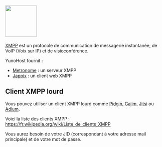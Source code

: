 # <img src="https://yunohost.org/images/XMPP_logo.png" width=100>

<abbr title="Extensible Messaging and Presence Protocol">XMPP</abbr> est un protocole de communication de messagerie instantanée, de VoIP (Voix sur IP) et de visioconférence.

YunoHost fournit :
* [Metronome](http://www.lightwitch.org/metronome) : un serveur XMPP
* [Jappix](/apps_fr) : un client web XMPP

## Client XMPP lourd

Vous pouvez utiliser un client XMPP lourd comme [Pidgin](http://pidgin.im/), [Gajim](http://gajim.org/index.fr.html), [Jitsi](http://jitsi.org/) ou [Adium](https://adium.im/).

Voici la liste des clients XMPP : https://fr.wikipedia.org/wiki/Liste_de_clients_XMPP

Vous aurez besoin de votre JID (correspondant à votre adresse mail principale) et de votre mot de passe.
